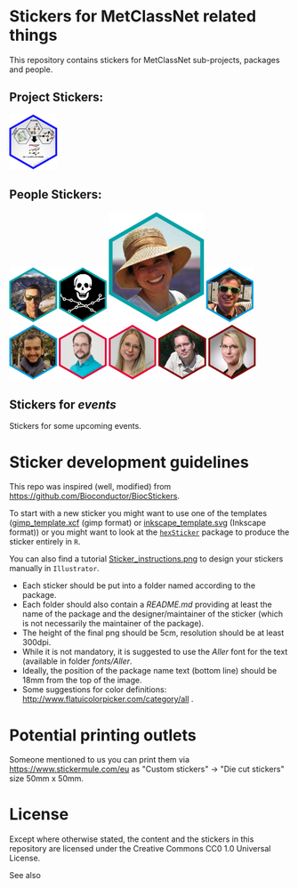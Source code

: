 # Stickers for MetClassNet related things

This repository contains stickers for MetClassNet sub-projects, packages and people.

## Project Stickers:

<p align = "left">
<a href="project/README.md"><img src="project/metclassnet.png" height="100"></a>
</p>

## People Stickers:

<p align = "left">
<a href="people/README.md"><img src="people/fjourdan.png" height="100"></a>
<a href="people/README.md"><img src="people/cfrainay.png" height="100"></a>
<a href="people/README.md"><img src="people/enovoa.png" height="200"></a>
<a href="people/README.md"><img src="people/rsalek.png" height="100"></a>
<!-- <a href="people/README.md"><img src="people/RezaHEX.png" height="100"></a> -->
<a href="people/README.md"><img src="people/aamara.png" height="100"></a>
<a href="people/README.md"><img src="people/mwitting.png" height="100"></a>
<a href="people/README.md"><img src="people/lsalzer.png" height="100"></a>
<a href="people/README.md"><img src="people/sneumann.png" height="100"></a>
<a href="people/README.md"><img src="people/sscharfenberg.png" height="100"></a>
</p>

## Stickers for *events*

Stickers for some upcoming events.

# Sticker development guidelines

This repo was inspired (well, modified) from https://github.com/Bioconductor/BiocStickers.

To start with a new sticker you might want to use one of the templates
([gimp_template.xcf](template/gimp_template.xcf) (gimp format) or
[inkscape_template.svg](template/inkscape_template.svg) (Inkscape format)) or
you might want to look at the
[`hexSticker`](https://github.com/GuangchuangYu/hexSticker) package to produce
the sticker entirely in `R`.

You can also find a tutorial [Sticker_instructions.png](Tutorial/Sticker_instructions.png)
to design your stickers manually in `Illustrator`.

+ Each sticker should be put into a folder named according to the package.
+ Each folder should also contain a *README.md* providing at least the name of
  the package and the designer/maintainer of the sticker (which is not
  necessarily the maintainer of the package).
+ The height of the final png should be 5cm, resolution should be at least
  300dpi.
+ While it is not mandatory, it is suggested to use the *Aller* font for the
  text (available in folder *fonts/Aller*.
+ Ideally, the position of the package name text (bottom line) should be 18mm
  from the top of the image.
+ Some suggestions for color definitions:
  http://www.flatuicolorpicker.com/category/all .

# Potential printing outlets

Someone mentioned to us you can print them via https://www.stickermule.com/eu as "Custom stickers" -> "Die cut stickers" size 50mm x 50mm.

# License

Except where otherwise stated, the content and the stickers in this
repository are licensed under the Creative Commons CC0 1.0 Universal License.

See also 
